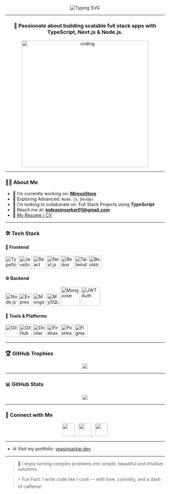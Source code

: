 <!-- Profile Banner -->
<p align="center">
  <img src="https://readme-typing-svg.demolab.com?font=Fira+Code&size=22&pause=1000&color=36BCF7&width=700&center=true&vCenter=true&lines=Hi%20%F0%9F%91%8B%2C%20I'm%20Md%20Yeasin%20Sarkar;Full%20Stack%20Web%20Developer;TypeScript%20%7C%20Next.js%20%7C%20Node.js%20Enthusiast;Clean%20Code%20%7C%20Scalable%20Architecture%20%7C%20Modern%20Stack" alt="Typing SVG" />
</p>



---

<h3 align="center">🚀 Passionate about building scalable full stack apps with TypeScript, Next.js & Node.js.</h3>

<p align="center">
  <img src="https://media.tenor.com/rePDfDWO3XoAAAAd/hacking.gif" width="400" alt="coding" />
</p>

---

### 👨‍💻 About Me

- 🎯 I’m currently working on: **[MirexaStore](https://mirexastore.com)**
- 🌱 Exploring Advanced: `Node.js`, `DevOps`
- 🤝 I’m looking to collaborate on: Full Stack Projects using **TypeScript**
- 📧 Reach me at: **mdeasinsarkar01@gmail.com**
- 📄 [My Resume / CV](https://drive.google.com/file/d/1dADXu_m_EN_dxJ2zz6UsnkIAcBEF9LmD/preview)

---

### 🛠️ Tech Stack

#### 🚀 Frontend
<p>
  <img src="https://cdn.jsdelivr.net/gh/devicons/devicon/icons/typescript/typescript-original.svg" width="40" title="TypeScript"/>
  <img src="https://cdn.jsdelivr.net/gh/devicons/devicon/icons/javascript/javascript-original.svg" width="40" title="JavaScript"/>
  <img src="https://cdn.jsdelivr.net/gh/devicons/devicon/icons/react/react-original.svg" width="40" title="React"/>
  <img src="https://cdn.jsdelivr.net/gh/devicons/devicon/icons/nextjs/nextjs-original.svg" width="40" title="Next.js"/>
  <img src="https://redux.js.org/img/redux.svg" width="40" title="Redux Toolkit"/>
  <img src="https://www.vectorlogo.zone/logos/tailwindcss/tailwindcss-icon.svg" width="40" title="Tailwind CSS"/>
  <img src="https://cdn.jsdelivr.net/gh/devicons/devicon/icons/bootstrap/bootstrap-plain.svg" width="40" title="Bootstrap"/>
</p>

#### ⚙️ Backend
<p>
  <img src="https://cdn.jsdelivr.net/gh/devicons/devicon/icons/nodejs/nodejs-original.svg" width="40" title="Node.js"/>
  <img src="https://cdn.jsdelivr.net/gh/devicons/devicon/icons/express/express-original.svg" width="40" title="Express"/>
  <img src="https://cdn.jsdelivr.net/gh/devicons/devicon/icons/mongodb/mongodb-original.svg" width="40" title="MongoDB"/>
  <img src="https://cdn.jsdelivr.net/gh/devicons/devicon/icons/mysql/mysql-original.svg" width="40" title="MySQL"/>
  <img src="https://mongoosejs.com/docs/images/mongoose5_62x30_transparent.png" width="60" title="Mongoose"/>
  <img src="https://jwt.io/img/pic_logo.svg" width="60" title="JWT Auth"/>
</p>

#### 🧰 Tools & Platforms
<p>
  <img src="https://cdn.jsdelivr.net/gh/devicons/devicon/icons/git/git-original.svg" width="40" title="Git"/>
  <img src="https://cdn.jsdelivr.net/gh/devicons/devicon/icons/github/github-original.svg" width="40" title="GitHub"/>
  <img src="https://cdn.jsdelivr.net/gh/devicons/devicon/icons/docker/docker-original.svg" width="40" title="Docker"/>
  <img src="https://www.vectorlogo.zone/logos/firebase/firebase-icon.svg" width="40" title="Firebase"/>
  <img src="https://www.vectorlogo.zone/logos/postman/postman-icon.svg" width="40" title="Postman"/>
  <img src="https://cdn.jsdelivr.net/gh/devicons/devicon/icons/figma/figma-original.svg" width="40" title="Figma"/>
</p>

---

### 🏆 GitHub Trophies
<p align="center">
  <img src="https://github-profile-trophy.vercel.app/?username=yeasin1020&theme=tokyonight&no-frame=true&column=6&margin-w=10" />
</p>

---

### 📊 GitHub Stats
<p align="center">
  <img src="https://github-readme-stats.vercel.app/api/top-langs/?username=yeasin1020&layout=compact&theme=tokyonight&langs_count=8&hide=html,css" />
</p>

---

### 🔗 Connect with Me

<p align="center">
  <a href="https://www.linkedin.com/in/md-yeasin-a71388278/" target="_blank">
    <img src="https://cdn.jsdelivr.net/gh/devicons/devicon/icons/linkedin/linkedin-original.svg" width="40" />
  </a>
  &nbsp;
  <a href="https://github.com/yeasin1020" target="_blank">
    <img src="https://cdn.jsdelivr.net/gh/devicons/devicon/icons/github/github-original.svg" width="40" />
  </a>
  &nbsp;
  <a href="https://www.facebook.com/profile.php?id=100040978156644" target="_blank">
    <img src="https://raw.githubusercontent.com/rahuldkjain/github-profile-readme-generator/master/src/images/icons/Social/facebook.svg" width="40"/>
  </a>
</p>

---
- 🌐 Visit my portfolio: [yeasinsarkar.dev](https://portfolio-yeasin.vercel.app)
---
> 💬 I enjoy turning complex problems into simple, beautiful and intuitive solutions.

> ⚡ Fun Fact: I write code like I cook — with love, curiosity, and a dash of caffeine!

